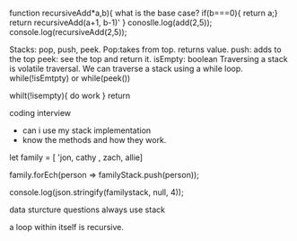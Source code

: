function recursiveAdd*a,b){
    what is the base case?
    if(b===0){ return a;}
    return recursiveAdd(a+1, b-1)'
}
conoslle.log(add(2,5));
console.log(recursiveAdd(2,5));


Stacks: pop, push, peek.
Pop:takes from top. returns value.
push: adds to the top
peek: see the top and return it.
isEmpty: boolean
Traversing a stack is volatile traversal. 
We can traverse a stack using a while loop. while(!isEmtpty) or while(peek())

whilt(!isempty){
    do work
}
return

coding interview
- can i use my stack implementation
- know the methods and how they work. 

let family = [ 'jon, cathy , zach, allie]

family.forEch(person => familyStack.push(person));

console.log(json.stringify(familystack, null, 4));

data sturcture questions always use stack

a loop within itself is recursive. 